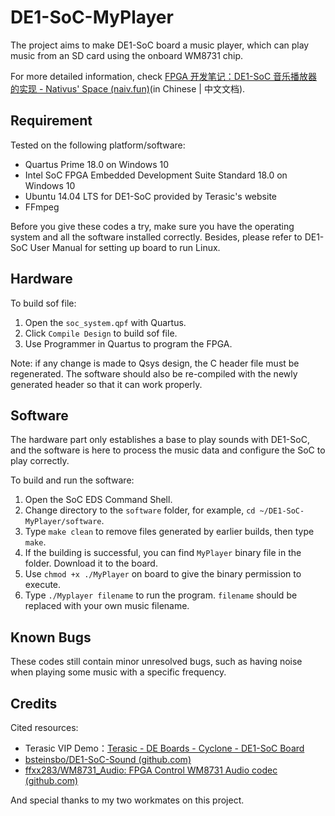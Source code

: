 # DE1-SoC-MyPlayer

The project aims to make DE1-SoC board a music player, which can play music from an SD card using the onboard WM8731 chip.

For more detailed information,  check [FPGA 开发笔记：DE1-SoC 音乐播放器的实现 - Nativus' Space (naiv.fun)](https://naiv.fun/Misc/57.html)(in Chinese | 中文文档).

## Requirement

Tested on the following platform/software:

* Quartus Prime 18.0 on Windows 10
* Intel SoC FPGA Embedded Development Suite Standard 18.0 on Windows 10
* Ubuntu 14.04 LTS for DE1-SoC provided by Terasic's website
* FFmpeg

Before you give these codes a try, make sure you have the operating system and all the software installed correctly. Besides, please refer to DE1-SoC User Manual for setting up board to run Linux.

## Hardware

To build sof file:

1. Open the `soc_system.qpf` with Quartus.
2. Click `Compile Design` to build sof file.
3. Use Programmer in Quartus to program the FPGA.

Note: if any change is made to Qsys design, the C header file must be regenerated. The software should also be re-compiled with the newly generated header so that it can work properly. 

## Software

The hardware part only establishes a base to play sounds with DE1-SoC, and the software is here to process the music data and configure the SoC to play correctly.

To build and run the software:

1. Open the SoC EDS Command Shell.
2. Change directory to the `software` folder, for example, `cd ~/DE1-SoC-MyPlayer/software`.
3. Type `make clean` to remove files generated by earlier builds, then type `make`.
4. If the building is successful,  you can find `MyPlayer` binary file in the folder. Download it to the board.
5. Use `chmod +x ./MyPlayer` on board to give the binary permission to execute.
6. Type `./Myplayer filename` to run the program. `filename` should be replaced with your own music filename.

## Known Bugs

These codes still contain minor unresolved bugs, such as having noise when playing some music with a specific frequency.

## Credits

Cited resources:

* Terasic VIP Demo：[Terasic - DE Boards - Cyclone - DE1-SoC Board](https://www.terasic.com.tw/cgi-bin/page/archive.pl?Language=English&CategoryNo=165&No=836&PartNo=5)
* [bsteinsbo/DE1-SoC-Sound (github.com)](https://github.com/bsteinsbo/DE1-SoC-Sound)
* [ffxx283/WM8731_Audio: FPGA Control WM8731 Audio codec (github.com)](https://github.com/ffxx283/WM8731_Audio)

And special thanks to my two workmates on this project.
